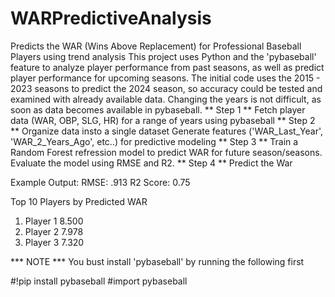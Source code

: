 # WARPredictiveAnalysis
Predicts the WAR (Wins Above Replacement) for Professional Baseball Players using trend analysis
This project uses Python and the 'pybaseball' feature to analyze player performance from past seasons, as well as predict player performance for upcoming seasons.
The initial code uses the 2015 - 2023 seasons to predict the 2024 season, so accuracy could be tested and examined with already available data. Changing the years is not difficult, as soon as data becomes available in pybaseball.
** Step 1 **
Fetch player data (WAR, OBP, SLG, HR) for a range of years using pybaseball
** Step 2 **
Organize data insto a single dataset
Generate features ('WAR_Last_Year', 'WAR_2_Years_Ago', etc..) for predictive modeling
** Step 3 **
Train a Random Forest refression model to predict WAR for future season/seasons.
Evaluate the model using RMSE and R2.
** Step 4 **
Predict the War

Example Output:
RMSE: .913
R2 Score: 0.75

Top 10 Players by Predicted WAR
1. Player 1        8.500
2. Player 2        7.978
3. Player 3        7.320

*** NOTE ***
You bust install 'pybaseball' by running the following first

#!pip install pybaseball
#import pybaseball
